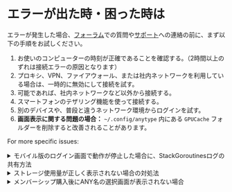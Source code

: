 # エラーが出た時・困った時は

エラーが発生した場合、[フォーラム](https://community.anytype.io/)での質問や[サポート](mailto:support@anytype.io)への連絡の前に、まず以下の手順をお試しください。

1.  お使いのコンピューターの時刻が正確であることを確認する。（2時間以上のずれは接続エラーの原因となります）
2.  プロキシ、VPN、ファイアウォール、または社内ネットワークを利用している場合は、一時的に無効にして接続を試す。
3.  可能であれば、社内ネットワークなど以外から接続する。
4.  スマートフォンのテザリング機能を使って接続する。
5.  別のデバイスや、普段と違うネットワーク環境からログインを試す。
6.  **画面表示に関する問題の場合：** `~/.config/anytype` 内にある `GPUCache` フォルダーを削除すると改善されることがあります。

For more specific issues:

<details>

<summary>モバイル版のログイン画面で動作が停止した場合に、StackGoroutinesログの共有方法</summary>

1.  ログイン画面で動作が停止した場合、[「保管庫にログイン（Enter My Vault）」の文字部分を5回タップ](https://drive.google.com/file/d/1V4muGfFDNDb98ZVp213-YmbnVv3Vx_tX/view?usp=drive_link)してください。
2.  Rpc.Debug.StackGoroutinesコマンドが成功すると、デバッグ用のログファイルが生成されます。
3.  生成されたログファイルを、ご都合の良い方法でサポートチームに共有してください。

</details>

<details>

<summary>ストレージ使用量が正しく表示されない場合の対処法</summary>

デスクトップアプリ上部のメニューバーから`デバッグ > 競合データの解消（Debug > Reconcile）`の順に選択し、その後アプリを再起動してください。


</details>

<details>

<summary>メンバーシップ購入後にANY名の選択画面が表示されない場合</summary>

お使いのブラウザ、またはAnytypeアプリ内の検索画面に`anytype://main/membership`と入力して実行した後、アプリを再起動してください。

</details>
